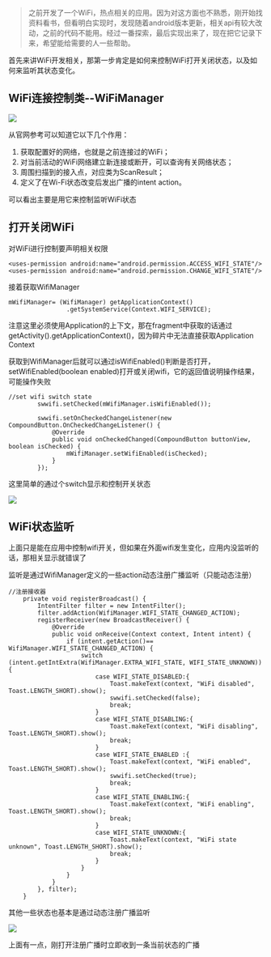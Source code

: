 >之前开发了一个WiFi，热点相关的应用。因为对这方面也不熟悉，刚开始找资料看书，但看明白实现时，发现随着android版本更新，相关api有较大改动，之前的代码不能用。经过一番探索，最后实现出来了，现在把它记录下来，希望能给需要的人一些帮助。

首先来讲WiFi开发相关，那第一步肯定是如何来控制WiFi打开关闭状态，以及如何来监听其状态变化。

## WiFi连接控制类--WiFiManager

![](http://upload-images.jianshu.io/upload_images/5734256-4ef9dcec5c229bbf.png?imageMogr2/auto-orient/strip%7CimageView2/2/w/1240)

从官网参考可以知道它以下几个作用：
1. 获取配置好的网络，也就是之前连接过的WiFi；
2. 对当前活动的WiFi网络建立新连接或断开，可以查询有关网络状态；
3. 周围扫描到的接入点，对应类为ScanResult；
4. 定义了在Wi-Fi状态改变后发出广播的intent action。

可以看出主要是用它来控制监听WiFi状态

## 打开关闭WiFi
对WiFi进行控制要声明相关权限
```
<uses-permission android:name="android.permission.ACCESS_WIFI_STATE"/>
<uses-permission android:name="android.permission.CHANGE_WIFI_STATE"/>
```
接着获取WifiManager
```
mWifiManager= (WifiManager) getApplicationContext()
                .getSystemService(Context.WIFI_SERVICE);
```
注意这里必须使用Application的上下文，那在fragment中获取的话通过getActivity().getApplicationContext()，因为碎片中无法直接获取Application Context

获取到WifiManager后就可以通过isWifiEnabled()判断是否打开，setWifiEnabled(boolean enabled)打开或关闭wifi，它的返回值说明操作结果，可能操作失败
```
//set wifi switch state
        swwifi.setChecked(mWifiManager.isWifiEnabled());

        swwifi.setOnCheckedChangeListener(new CompoundButton.OnCheckedChangeListener() {
            @Override
            public void onCheckedChanged(CompoundButton buttonView, boolean isChecked) {
                mWifiManager.setWifiEnabled(isChecked);
            }
        });
```
这里简单的通过个switch显示和控制开关状态

![](http://upload-images.jianshu.io/upload_images/5734256-696d71cb43378bf5.png?imageMogr2/auto-orient/strip%7CimageView2/2/w/440)

## WiFi状态监听
上面只是能在应用中控制wifi开关，但如果在外面wifi发生变化，应用内没监听的话，那相关显示就错误了

监听是通过WifiManager定义的一些action动态注册广播监听（只能动态注册）
```
//注册接收器
    private void registerBroadcast() {
        IntentFilter filter = new IntentFilter();
        filter.addAction(WifiManager.WIFI_STATE_CHANGED_ACTION);
        registerReceiver(new BroadcastReceiver() {
            @Override
            public void onReceive(Context context, Intent intent) {
                if (intent.getAction()== WifiManager.WIFI_STATE_CHANGED_ACTION) {
                    switch (intent.getIntExtra(WifiManager.EXTRA_WIFI_STATE, WIFI_STATE_UNKNOWN)) {
                        case WIFI_STATE_DISABLED:{
                            Toast.makeText(context, "WiFi disabled", Toast.LENGTH_SHORT).show();
                            swwifi.setChecked(false);
                            break;
                        }
                        case WIFI_STATE_DISABLING:{
                            Toast.makeText(context, "WiFi disabling", Toast.LENGTH_SHORT).show();
                            break;
                        }
                        case WIFI_STATE_ENABLED :{
                            Toast.makeText(context, "WiFi enabled", Toast.LENGTH_SHORT).show();
                            swwifi.setChecked(true);
                            break;
                        }
                        case WIFI_STATE_ENABLING:{
                            Toast.makeText(context, "WiFi enabling", Toast.LENGTH_SHORT).show();
                            break;
                        }
                        case WIFI_STATE_UNKNOWN:{
                            Toast.makeText(context, "WiFi state unknown", Toast.LENGTH_SHORT).show();
                            break;
                        }
                    }
                }
            }
        }, filter);
    }
```
其他一些状态也基本是通过动态注册广播监听

![](http://upload-images.jianshu.io/upload_images/5734256-4d10aed03ea56643.gif?imageMogr2/auto-orient/strip)

上面有一点，刚打开注册广播时立即收到一条当前状态的广播
